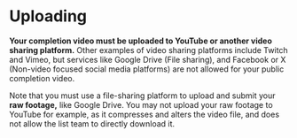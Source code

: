 # Uploading

**Your completion video must be uploaded to YouTube or another video sharing platform.** Other examples of video sharing platforms include Twitch and Vimeo, but services like Google Drive (File sharing), and Facebook or X (Non-video focused social media platforms) are not allowed for your public completion video.

Note that you must use a file-sharing platform to upload and submit your **raw footage,** like Google Drive. You may not upload your raw footage to YouTube for example, as it compresses and alters the video file, and does not allow the list team to directly download it.
